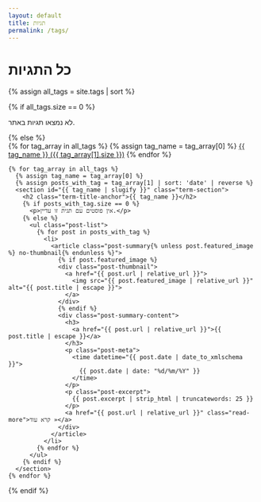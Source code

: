 ```yaml
---
layout: default
title: תגיות
permalink: /tags/
---
```


<div class="tags-page">
  <h1>כל התגיות</h1>

  {% assign all_tags = site.tags | sort %}

  {% if all_tags.size == 0 %}
    <p>לא נמצאו תגיות באתר.</p>
  {% else %}
    <div class="term-tabs">
      {% for tag_array in all_tags %}
        {% assign tag_name = tag_array[0] %}
        <a href="#{{ tag_name | slugify }}" class="term-tab-link">{{ tag_name }} ({{ tag_array[1].size }})</a>
      {% endfor %}
    </div>

    {% for tag_array in all_tags %}
      {% assign tag_name = tag_array[0] %}
      {% assign posts_with_tag = tag_array[1] | sort: 'date' | reverse %}
      <section id="{{ tag_name | slugify }}" class="term-section">
        <h2 class="term-title-anchor">{{ tag_name }}</h2>
        {% if posts_with_tag.size == 0 %}
          <p>אין פוסטים עם תגית זו עדיין.</p>
        {% else %}
          <ul class="post-list">
            {% for post in posts_with_tag %}
              <li>
                <article class="post-summary{% unless post.featured_image %} no-thumbnail{% endunless %}">
                  {% if post.featured_image %}
                  <div class="post-thumbnail">
                    <a href="{{ post.url | relative_url }}">
                      <img src="{{ post.featured_image | relative_url }}" alt="{{ post.title | escape }}">
                    </a>
                  </div>
                  {% endif %}
                  <div class="post-summary-content">
                    <h3>
                      <a href="{{ post.url | relative_url }}">{{ post.title | escape }}</a>
                    </h3>
                    <p class="post-meta">
                      <time datetime="{{ post.date | date_to_xmlschema }}">
                        {{ post.date | date: "%d/%m/%Y" }}
                      </time>
                    </p>
                    <p class="post-excerpt">
                      {{ post.excerpt | strip_html | truncatewords: 25 }}
                    </p>
                    <a href="{{ post.url | relative_url }}" class="read-more">קרא עוד »</a>
                  </div>
                </article>
              </li>
            {% endfor %}
          </ul>
        {% endif %}
      </section>
    {% endfor %}
  {% endif %}
</div>
